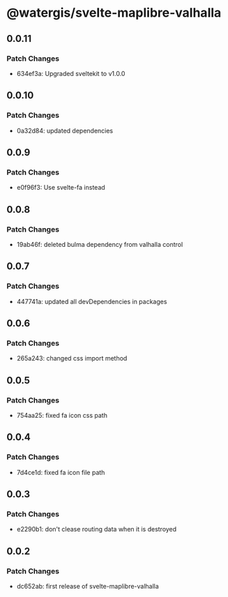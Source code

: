 # @watergis/svelte-maplibre-valhalla

## 0.0.11

### Patch Changes

- 634ef3a: Upgraded sveltekit to v1.0.0

## 0.0.10

### Patch Changes

- 0a32d84: updated dependencies

## 0.0.9

### Patch Changes

- e0f96f3: Use svelte-fa instead

## 0.0.8

### Patch Changes

- 19ab46f: deleted bulma dependency from valhalla control

## 0.0.7

### Patch Changes

- 447741a: updated all devDependencies in packages

## 0.0.6

### Patch Changes

- 265a243: changed css import method

## 0.0.5

### Patch Changes

- 754aa25: fixed fa icon css path

## 0.0.4

### Patch Changes

- 7d4ce1d: fixed fa icon file path

## 0.0.3

### Patch Changes

- e2290b1: don't clease routing data when it is destroyed

## 0.0.2

### Patch Changes

- dc652ab: first release of svelte-maplibre-valhalla
